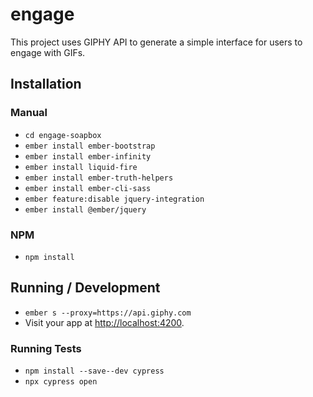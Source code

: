# engage

This project uses GIPHY API to generate a simple interface for users to engage with GIFs.


## Installation

### Manual

* `cd engage-soapbox`
* `ember install ember-bootstrap`
* `ember install ember-infinity`
* `ember install liquid-fire`
* `ember install ember-truth-helpers`
* `ember install ember-cli-sass`
* `ember feature:disable jquery-integration`
* `ember install @ember/jquery`

### NPM

* `npm install`


## Running / Development

* `ember s --proxy=https://api.giphy.com`
* Visit your app at [http://localhost:4200](http://localhost:4200).


### Running Tests
* `npm install --save--dev cypress`
* `npx cypress open`

